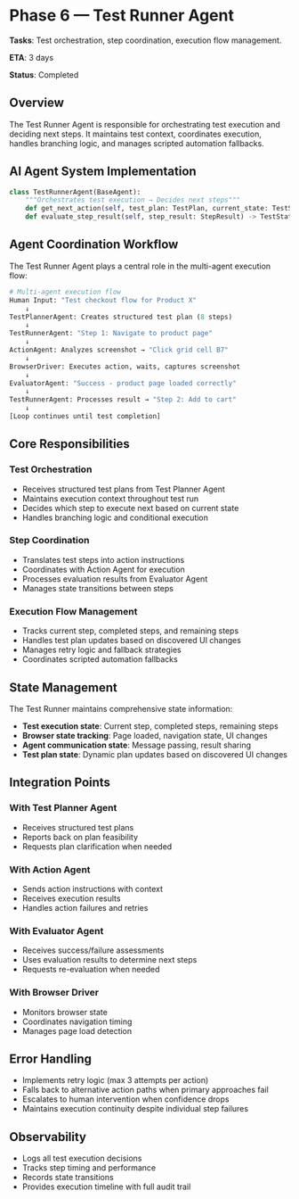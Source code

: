 # Phase 6 — Test Runner Agent

**Tasks**: Test orchestration, step coordination, execution flow management.

**ETA**: 3 days

**Status**: Completed

## Overview

The Test Runner Agent is responsible for orchestrating test execution and deciding next steps. It maintains test context, coordinates execution, handles branching logic, and manages scripted automation fallbacks.

## AI Agent System Implementation

```python
class TestRunnerAgent(BaseAgent):
    """Orchestrates test execution → Decides next steps"""  
    def get_next_action(self, test_plan: TestPlan, current_state: TestState) -> ActionInstruction: pass
    def evaluate_step_result(self, step_result: StepResult) -> TestState: pass
```

## Agent Coordination Workflow

The Test Runner Agent plays a central role in the multi-agent execution flow:

```python
# Multi-agent execution flow
Human Input: "Test checkout flow for Product X"
    ↓
TestPlannerAgent: Creates structured test plan (8 steps)
    ↓
TestRunnerAgent: "Step 1: Navigate to product page"
    ↓
ActionAgent: Analyzes screenshot → "Click grid cell B7"
    ↓
BrowserDriver: Executes action, waits, captures screenshot  
    ↓
EvaluatorAgent: "Success - product page loaded correctly"
    ↓
TestRunnerAgent: Processes result → "Step 2: Add to cart"
    ↓
[Loop continues until test completion]
```

## Core Responsibilities

### Test Orchestration
- Receives structured test plans from Test Planner Agent
- Maintains execution context throughout test run
- Decides which step to execute next based on current state
- Handles branching logic and conditional execution

### Step Coordination
- Translates test steps into action instructions
- Coordinates with Action Agent for execution
- Processes evaluation results from Evaluator Agent
- Manages state transitions between steps

### Execution Flow Management
- Tracks current step, completed steps, and remaining steps
- Handles test plan updates based on discovered UI changes
- Manages retry logic and fallback strategies
- Coordinates scripted automation fallbacks

## State Management

The Test Runner maintains comprehensive state information:

- **Test execution state**: Current step, completed steps, remaining steps
- **Browser state tracking**: Page loaded, navigation state, UI changes
- **Agent communication state**: Message passing, result sharing
- **Test plan state**: Dynamic plan updates based on discovered UI changes

## Integration Points

### With Test Planner Agent
- Receives structured test plans
- Reports back on plan feasibility
- Requests plan clarification when needed

### With Action Agent
- Sends action instructions with context
- Receives execution results
- Handles action failures and retries

### With Evaluator Agent
- Receives success/failure assessments
- Uses evaluation results to determine next steps
- Requests re-evaluation when needed

### With Browser Driver
- Monitors browser state
- Coordinates navigation timing
- Manages page load detection

## Error Handling

- Implements retry logic (max 3 attempts per action)
- Falls back to alternative action paths when primary approaches fail
- Escalates to human intervention when confidence drops
- Maintains execution continuity despite individual step failures

## Observability

- Logs all test execution decisions
- Tracks step timing and performance
- Records state transitions
- Provides execution timeline with full audit trail